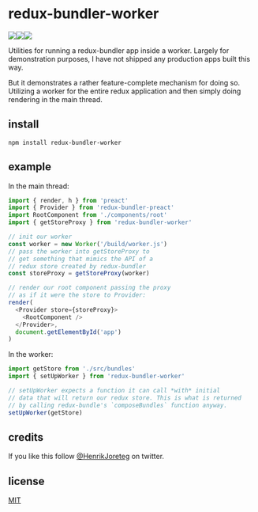 # redux-bundler-worker

![](https://img.shields.io/npm/dm/redux-bundler-worker.svg)![](https://img.shields.io/npm/v/redux-bundler-worker.svg)![](https://img.shields.io/npm/l/redux-bundler-worker.svg)

Utilities for running a redux-bundler app inside a worker. Largely for demonstration purposes, I have not shipped any production apps built this way.

But it demonstrates a rather feature-complete mechanism for doing so. Utilizing a worker for the entire redux application and then simply doing rendering in the main thread.

## install

```
npm install redux-bundler-worker
```

## example

In the main thread:

```js
import { render, h } from 'preact'
import { Provider } from 'redux-bundler-preact'
import RootComponent from './components/root'
import { getStoreProxy } from 'redux-bundler-worker'

// init our worker
const worker = new Worker('/build/worker.js')
// pass the worker into getStoreProxy to
// get something that mimics the API of a
// redux store created by redux-bundler
const storeProxy = getStoreProxy(worker)

// render our root component passing the proxy
// as if it were the store to Provider:
render(
  <Provider store={storeProxy}>
    <RootComponent />
  </Provider>,
  document.getElementById('app')
)
```

In the worker:

```js
import getStore from './src/bundles'
import { setUpWorker } from 'redux-bundler-worker'

// setUpWorker expects a function it can call *with* initial
// data that will return our redux store. This is what is returned
// by calling redux-bundle's `composeBundles` function anyway.
setUpWorker(getStore)
```

## credits

If you like this follow [@HenrikJoreteg](http://twitter.com/henrikjoreteg) on twitter.

## license

[MIT](http://mit.joreteg.com/)
